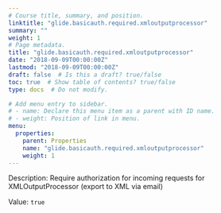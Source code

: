```yaml
---
# Course title, summary, and position.
linktitle: "glide.basicauth.required.xmloutputprocessor"
summary: ""
weight: 1
# Page metadata.
title: "glide.basicauth.required.xmloutputprocessor"
date: "2018-09-09T00:00:00Z"
lastmod: "2018-09-09T00:00:00Z"
draft: false  # Is this a draft? true/false
toc: true  # Show table of contents? true/false
type: docs  # Do not modify.

# Add menu entry to sidebar.
# - name: Declare this menu item as a parent with ID name.
# - weight: Position of link in menu.
menu:
  properties:
    parent: Properties
    name: "glide.basicauth.required.xmloutputprocessor"
    weight: 1
---
```


Description: Require authorization for incoming requests for XMLOutputProcessor (export to XML via email)


Value: `true`